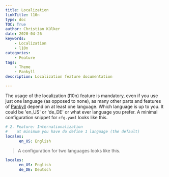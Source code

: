 ```yaml
---
title: Localization
linkTitle: l10n
type: doc
TOC: True
author: Christian Külker
date: 2020-04-26
keywords:
    - Localization
    - l10n
categories:
    - Feature
tags:
    - Theme
    - Pankyll
description: Localization feature documentation

---
```


The usage of the localization (l10n) feature is mandatory, even if you use just
one language (as opposed to none), as many other parts and features of
[Pankyll] depend on at least one language. Which language is up to you. It
could be 'en_US' or 'de_DE' or what ever language you prefer. A minimal
configuration snippet for `cfg.yaml` looks like this.

```yaml
# 2. Feature: Internationalization
#    at minimum you have do define 1 language (the default)
locales:
      en_US: English
```

> A configuration for two languages looks like this.

```yaml
locales:
      en_US: English
      de_DE: Deutsch
```

[Pankyll]: https://www.pankyll.org/

